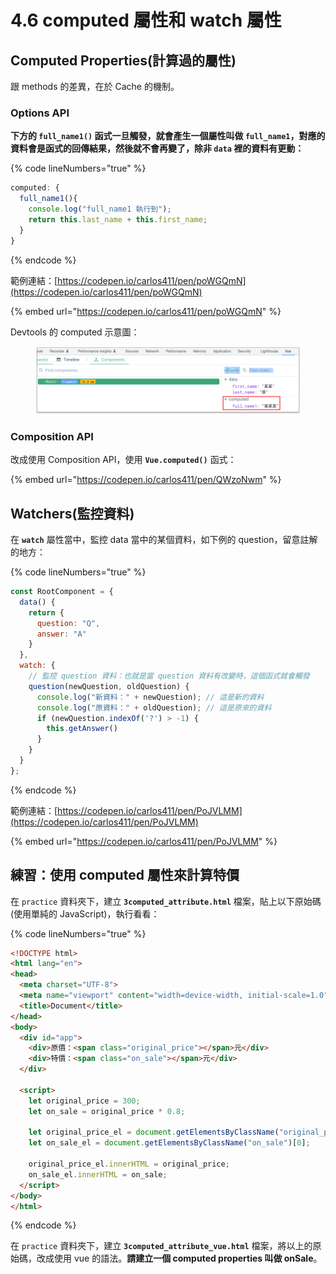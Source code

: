 # 4.6 computed 屬性和 watch 屬性

## Computed Properties(計算過的屬性)

跟 methods 的差異，在於 Cache 的機制。



### Options API

**下方的 `full_name1()` 函式一旦觸發，就會產生一個屬性叫做 `full_name1`，對應的資料會是函式的回傳結果，然後就不會再變了，除非 `data` 裡的資料有更動：**

{% code lineNumbers="true" %}
```javascript
computed: {
  full_name1(){
    console.log("full_name1 執行到");
    return this.last_name + this.first_name;
  }
}
```
{% endcode %}



範例連結：[https://codepen.io/carlos411/pen/poWGQmN](https://codepen.io/carlos411/pen/poWGQmN)

{% embed url="https://codepen.io/carlos411/pen/poWGQmN" %}

Devtools 的 computed 示意圖：

<figure><img src="../.gitbook/assets/computed_properties_full_name.png" alt=""><figcaption></figcaption></figure>



### Composition API

改成使用 Composition API，使用 **`Vue.computed()`** 函式：

{% embed url="https://codepen.io/carlos411/pen/QWzoNwm" %}



## Watchers(監控資料)

在 **`watch`** 屬性當中，監控 data 當中的某個資料，如下例的 question，留意註解的地方：

{% code lineNumbers="true" %}
```javascript
const RootComponent = {
  data() {
    return {
      question: "Q",
      answer: "A"
    }
  },
  watch: {
    // 監控 question 資料：也就是當 question 資料有改變時，這個函式就會觸發
    question(newQuestion, oldQuestion) {
      console.log("新資料：" + newQuestion); // 這是新的資料
      console.log("原資料：" + oldQuestion); // 這是原來的資料
      if (newQuestion.indexOf('?') > -1) {
        this.getAnswer()
      }
    }
  }
};
```
{% endcode %}



範例連結：[https://codepen.io/carlos411/pen/PoJVLMM](https://codepen.io/carlos411/pen/PoJVLMM)

{% embed url="https://codepen.io/carlos411/pen/PoJVLMM" %}



## 練習：使用 computed 屬性來計算特價

在 `practice` 資料夾下，建立 **`3computed_attribute.html`** 檔案，貼上以下原始碼(使用單純的 JavaScript)，執行看看：

{% code lineNumbers="true" %}
```html
<!DOCTYPE html>
<html lang="en">
<head>
  <meta charset="UTF-8">
  <meta name="viewport" content="width=device-width, initial-scale=1.0">
  <title>Document</title>
</head>
<body>
  <div id="app">
    <div>原價：<span class="original_price"></span>元</div>
    <div>特價：<span class="on_sale"></span>元</div>
  </div>

  <script>
    let original_price = 300;
    let on_sale = original_price * 0.8;

    let original_price_el = document.getElementsByClassName("original_price")[0];
    let on_sale_el = document.getElementsByClassName("on_sale")[0];

    original_price_el.innerHTML = original_price;
    on_sale_el.innerHTML = on_sale;
  </script>
</body>
</html>
```
{% endcode %}



在 `practice` 資料夾下，建立 **`3computed_attribute_vue.html`** 檔案，將以上的原始碼，改成使用 vue 的語法。**請建立一個 computed properties 叫做 onSale**。

